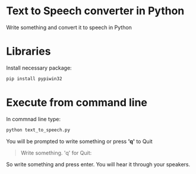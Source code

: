 # Text to Speech converter in Python
Write something and convert it to speech in Python

# Libraries
Install necessary package:
```python
pip install pypiwin32
```

# Execute from command line
In commnad line type:
```cmd
python text_to_speech.py
```
You will be prompted to write something or press **'q'** to Quit
> Write something. 'q' for Quit:

So write something and press enter. You will hear it through your speakers.

